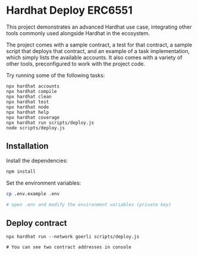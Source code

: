 # Hardhat Deploy ERC6551

This project demonstrates an advanced Hardhat use case, integrating other tools commonly used alongside Hardhat in the ecosystem.

The project comes with a sample contract, a test for that contract, a sample script that deploys that contract, and an example of a task implementation, which simply lists the available accounts. It also comes with a variety of other tools, preconfigured to work with the project code.

Try running some of the following tasks:

```shell
npx hardhat accounts
npx hardhat compile
npx hardhat clean
npx hardhat test
npx hardhat node
npx hardhat help
npx hardhat coverage
npx hardhat run scripts/deploy.js
node scripts/deploy.js
```

## Installation


Install the dependencies:

```bash
npm install
```

Set the environment variables:

```bash
cp .env.example .env

# open .env and modify the environment variables (private key)
```

## Deploy contract

```shell
npx hardhat run --network goerli scripts/deploy.js

# You can see two contract addresses in console
```
